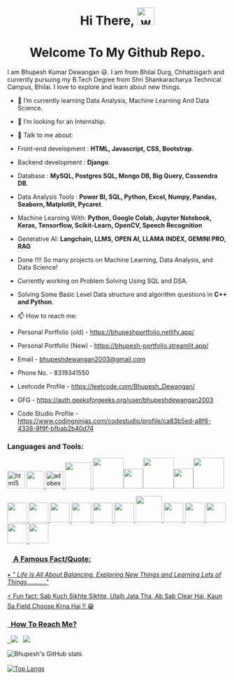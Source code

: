 <h1 align="center">Hi There, <img src="https://c.tenor.com/Wx9IEmZZXSoAAAAi/hi.gif" alt="wave" width 40 height=40/></h1> 
<h1 align="center">Welcome To My Github Repo.</h1>

<!-- <a href="https://www.linkedin.com/in/bhupesh-dewangan-7121851ba/" target="blank"><img align="center" src="https://raw.githubusercontent.com/rahuldkjain/github-profile-readme-generator/master/src/images/icons/Social/linked-in-alt.svg" alt="bhupesh-dew"  width="35" /></a>

[![](https://img.shields.io/badge/Gmail-D14836?style=for-the-badge&logo=gmail&logoColor=white)](mailto:bhupeshdewangan2003@gmail.com) -->

<!--
**BhupeshDewangan/BhupeshDewangan** is a ✨ _special_ ✨ repository because its `README.md` (this file) appears on your GitHub profile.

Here are some ideas to get you started:
-->
I am Bhupesh Kumar Dewangan 😃. I am from Bhilai Durg, Chhattisgarh and currently pursuing my B.Tech Degree from Shri Shankaracharya Technical Campus, Bhilai. I love to explore and learn about new things.

<!-- - 🔭 I’m currently working on ... -->
- 🌱 I’m currently learning Data Analysis, Machine Learning And Data Science.
<!-- - 👯 I’m looking to collaborate on ... -->
- 🤔 I’m looking for an Internship.
- 💬 Talk to me about:
- Front-end development : **HTML, Javascript, CSS, Bootstrap**.
- Backend development : **Django**.
- Database : **MySQL, Postgres SQL, Mongo DB, Big Query, Cassendra DB**.
- Data Analysis Tools : **Power BI, SQL, Python, Excel, Numpy, Pandas, Seaborn, Matplotlit, Pycaret**.
- Machine Learning With: **Python, Google Colab, Jupyter Notebook, Keras, Tensorflow, Scikit-Learn, OpenCV, Speech Recognition**
- Generative AI: **Langchain, LLMS, OPEN AI, LLAMA INDEX, GEMINI PRO, RAG**
- Done !!!! So many projects on Machine Learning, Data Analysis, and Data Science!
- Currently working on Problem Solving Using SQL and DSA.

- Solving Some Basic Level Data structure and algorithm questions in **C++ and Python**.
- 📫 How to reach me: 
- Personal Portfolio (old) - https://bhupeshportfolio.netlify.app/
- Personal Portfolio (New) - https://bhupesh-portfolio.streamlit.app/
- Email - bhupeshdewangan2003@gmail.com
- Phone No. - 8319341550
- Leetcode Profile - https://leetcode.com/Bhupesh_Dewangan/
- GFG - https://auth.geeksforgeeks.org/user/bhupeshdewangan2003
- Code Studio Profile - https://www.codingninjas.com/codestudio/profile/ca83b5ed-a8f6-4338-8f9f-bfbab2b40d74

<!-- - 😄 Pronouns: -->

<h3> Languages and Tools: </h3>

<img src="https://cdn.jsdelivr.net/gh/devicons/devicon/icons/html5/html5-plain-wordmark.svg" alt="html5" width="40" height="40"/> <a href="https://www.w3schools.com/css/" target="_blank" rel="noreferrer"> <img src="https://cdn.jsdelivr.net/gh/devicons/devicon/icons/django/django-plain.svg" width="40" height="40"/> <img src="https://cdn.jsdelivr.net/gh/devicons/devicon/icons/xd/xd-plain.svg" alt="adobexd" width="40" height="40" /> <img height = 60 width = 60 src="https://cdn.jsdelivr.net/gh/devicons/devicon/icons/mysql/mysql-original-wordmark.svg" /> <img height = 70 width = 70 src="https://cdn.jsdelivr.net/gh/devicons/devicon/icons/pycharm/pycharm-original-wordmark.svg" /><img height = 45 width = 45 src="https://cdn.jsdelivr.net/gh/devicons/devicon/icons/git/git-original.svg" /><img height = 70 width = 70 src="https://cdn.jsdelivr.net/gh/devicons/devicon/icons/flask/flask-original.svg" /><img height = 45 width = 45 src="https://cdn.jsdelivr.net/gh/devicons/devicon/icons/figma/figma-original.svg" /><img height = 70 width = 70 src="https://cdn.jsdelivr.net/gh/devicons/devicon/icons/codepen/codepen-original-wordmark.svg" />

<img height = 45 width = 45 src="https://cdn.jsdelivr.net/gh/devicons/devicon/icons/cplusplus/cplusplus-original.svg" />    <img height = 45 width = 45 src="https://cdn.jsdelivr.net/gh/devicons/devicon/icons/bootstrap/bootstrap-plain-wordmark.svg" /> <img height = 45 width = 45 src="https://cdn.jsdelivr.net/gh/devicons/devicon/icons/css3/css3-original-wordmark.svg" /> <img height = 45 width = 45 src="https://cdn.jsdelivr.net/gh/devicons/devicon/icons/python/python-original.svg" /> <img height = 45 width = 45 src="https://cdn.jsdelivr.net/gh/devicons/devicon/icons/pytorch/pytorch-original.svg" /> <img height = 45 width = 45 src="https://cdn.jsdelivr.net/gh/devicons/devicon/icons/jupyter/jupyter-original-wordmark.svg" /> <img height = 60 width = 60 src="https://cdn.jsdelivr.net/gh/devicons/devicon/icons/numpy/numpy-original-wordmark.svg" /> <img height = 45 width = 45 src="https://cdn.jsdelivr.net/gh/devicons/devicon/icons/pandas/pandas-original-wordmark.svg" />    <img height = 45 width = 45 src="https://cdn.jsdelivr.net/gh/devicons/devicon/icons/vscode/vscode-original.svg" /> <img height = 45 width = 45 src="https://cdn.jsdelivr.net/gh/devicons/devicon/icons/opencv/opencv-original-wordmark.svg" /> <img height = 45 width = 45 src="https://cdn.jsdelivr.net/gh/devicons/devicon/icons/wordpress/wordpress-original.svg" /> <img height = 45 width = 45 src="https://cdn.jsdelivr.net/gh/devicons/devicon/icons/tensorflow/tensorflow-original.svg" /> 
          

### <img width="10vw" /> A Famous Fact/Quote:
<!-- <a href="https://github.com/marketplace/actions/quote-readme"> -->
<!--STARTS_HERE_QUOTE_README-->
• <i>" Life Is All About Balancing, Exploring New Things and Learning Lots of Things..........."  </i>
<!--ENDS_HERE_QUOTE_README-->
<!-- </a> -->

⚡ Fun fact: Sab Kuch Sikhte Sikhte, Ulajh Jata Tha, Ab Sab Clear Hai, Kaun Sa Field Choose Krna Hai !! 😁
  
          
 ### &nbsp; How To Reach Me?
&nbsp;&nbsp;[![](https://img.shields.io/badge/Gmail-D14836?style=for-the-badge&logo=gmail&logoColor=white)](mailto:bhupeshdewangan2003@gmail.com)
&nbsp;&nbsp;[![](https://img.shields.io/badge/LinkedIn-0077B5?style=for-the-badge&logo=linkedin&logoColor=white)](https://www.linkedin.com/in/bhupesh-dewangan-7121851ba/)


![Bhupesh's GitHub stats](https://github-readme-stats.vercel.app/api?username=BhupeshDewangan&show_icons=true&theme=nightowl)
 <br><br>
[![Top Langs](https://github-readme-stats.vercel.app/api/top-langs/?username=BhupeshDewangan&langs=8&theme=tokyonight)](https://github.com/BhupeshDewangan/github-readme-stats)
